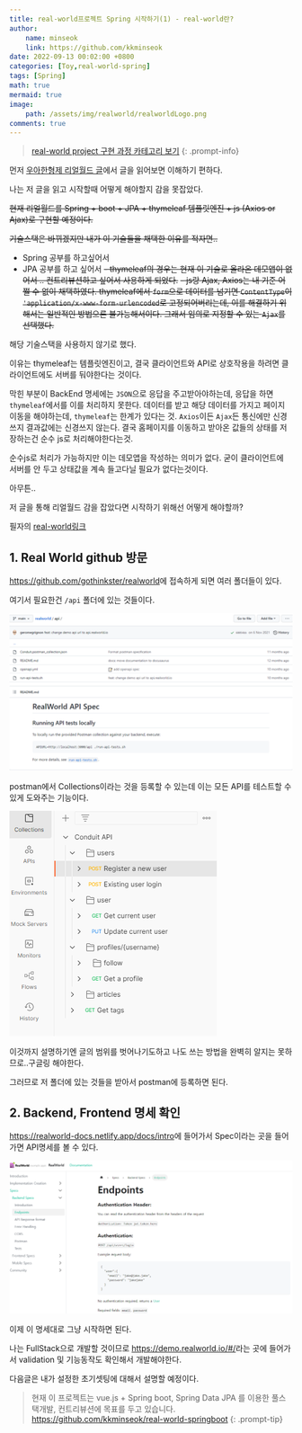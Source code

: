 ```yaml
---
title: real-world프로젝트 Spring 시작하기(1) - real-world란?
author: 
    name: minseok
    link: https://github.com/kkminseok
date: 2022-09-13 00:02:00 +0800
categories: [Toy,real-world-spring]
tags: [Spring]
math: true
mermaid: true
image: 
    path: /assets/img/realworld/realworldLogo.png
comments: true
---
```

> [real-world project 구현 과정 카테고리 보기](https://kkminseok.github.io/categories/real-world-spring/)
{: .prompt-info}


먼저 [우아한형제 리얼월드 글](https://techblog.woowahan.com/2672/)에서 글을 읽어보면 이해하기 편하다.

나는 저 글을 읽고 시작할때 어떻게 해야할지 감을 못잡았다.

~~현재 리얼월드를 Spring + boot + JPA + thymeleaf 템플릿엔진 + js (Axios or Ajax)로 구현할 예정이다.~~

~~기술스택은 바뀌겠지만 내가 이 기술들을 채택한 이유를 적자면..~~

- Spring 공부를 하고싶어서
- JPA 공부를 하고 싶어서
~~- thymeleaf의 경우는 현재 이 기술로 올라온 데모앱이 없어서 .. 컨트리뷰션하고 싶어서 사용하게 되었다.~~
~~- js랑 Ajax, Axios는 내 기준 어쩔 수 없이 채택하였다. thymeleaf에서 `form`으로 데이터를 넘기면 `ContentType`이 `'application/x-www-form-urlencoded`로 고정되어버리는데, 이를 해결하기 위해서는 일반적인 방법으론 불가능해서이다. 그래서 임의로 지정할 수 있는 `Ajax`를 선택했다.~~


해당 기술스택을 사용하지 않기로 했다.

이유는 thymeleaf는 템플릿엔진이고, 결국 클라이언트와 API로 상호작용을 하려면 클라이언트에도 서버를 둬야한다는 것이다.

막힌 부분이 BackEnd 명세에는 `JSON`으로 응답을 주고받아야하는데, 응답을 하면 `thymeleaf`에서를 이를 처리하지 못한다. 데이터를 받고 해당 데이터를 가지고 페이지 이동을 해야하는데, `thymeleaf`는 한계가 있다는 것. `Axios`이든 `Ajax`든 통신에만 신경쓰지 결과값에는 신경쓰지 않는다. 결국 홈페이지를 이동하고 받아온 값들의 상태를 저장하는건 순수 js로 처리해야한다는것.

순수js로 처리가 가능하지만 이는 데모앱을 작성하는 의미가 없다. 굳이 클라이언트에 서버를 안 두고 상태값을 계속 들고다닐 필요가 없다는것이다.

아무튼..


저 글을 통해 리얼월드 감을 잡았다면 시작하기 위해선 어떻게 해야할까?

필자의 [real-world링크](https://github.com/kkminseok/real-world-springboot-thymeleaf)

## 1. Real World github 방문

<https://github.com/gothinkster/realworld>에 접속하게 되면 여러 폴더들이 있다.

여기서 필요한건 `/api` 폴더에 있는 것들이다.

![](/assets/img/realworld/api.png)

postman에서 Collections이라는 것을 등록할 수 있는데 이는 모든 API를 테스트할 수 있게 도와주는 기능이다.

![](/assets/img/realworld/postman.png)

이것까지 설명하기엔 글의 범위를 벗어나기도하고 나도 쓰는 방법을 완벽히 알지는 못하므로..구글링 해야한다.

그러므로 저 폴더에 있는 것들을 받아서 postman에 등록하면 된다.



## 2. Backend, Frontend 명세 확인

<https://realworld-docs.netlify.app/docs/intro>에 들어가서 Spec이라는 곳을 들어가면 API명세를 볼 수 있다.

![](/assets/img/realworld/apidoc.png)

이제 이 명세대로 그냥 시작하면 된다.

나는 FullStack으로 개발할 것이므로 <https://demo.realworld.io/#/>라는 곳에 들어가서 validation 및 기능동작도 확인해서 개발해야한다.

다음글은 내가 설정한 초기셋팅에 대해서 설명할 예정이다. 

> 현재 이 프로젝트는 vue.js  + Spring boot, Spring Data JPA 를 이용한 풀스택개발, 컨트리뷰션에 목표를 두고 있습니다. <https://github.com/kkminseok/real-world-springboot>
{: .prompt-tip}
